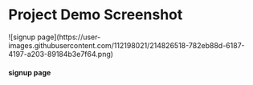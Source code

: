 <h1>Project Demo Screenshot</h1>
![signup page](https://user-images.githubusercontent.com/112198021/214826518-782eb88d-6187-4197-a203-89184b3e7f64.png)
<h4>signup page</h4>
